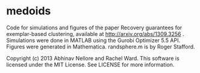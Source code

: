 medoids
=======

Code for simulations and figures of the paper Recovery guarantees for exemplar-based clustering, available at http://arxiv.org/abs/1309.3256 . Simulations were done in MATLAB using the Gurobi Optimizer 5.5 API. Figures were generated in Mathematica. randsphere.m is by Roger Stafford.

Copyright (c) 2013 Abhinav Nellore and Rachel Ward. This software is licensed under the MIT License. See LICENSE for more information.
